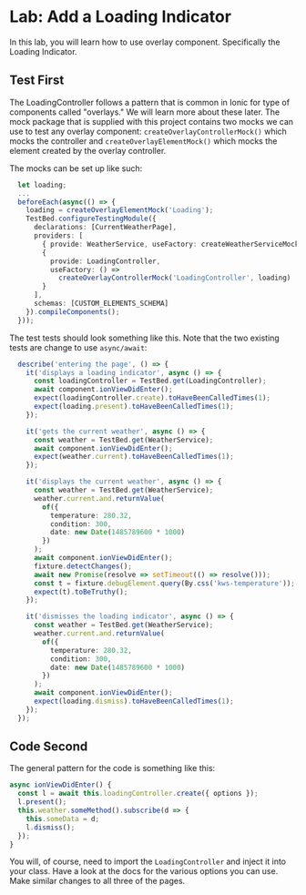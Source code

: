 # Lab: Add a Loading Indicator

In this lab, you will learn how to use overlay component. Specifically the Loading Indicator.

## Test First

The LoadingController follows a pattern that is common in Ionic for type of components called "overlays." We will learn more about these later. The mock package that is supplied with this project contains two mocks we can use to test any overlay component: `createOverlayControllerMock()` which mocks the controller and `createOverlayElementMock()` which mocks the element created by the overlay controller.

The mocks can be set up like such:

```TypeScript
  let loading;
  ...
  beforeEach(async(() => {
    loading = createOverlayElementMock('Loading');
    TestBed.configureTestingModule({
      declarations: [CurrentWeatherPage],
      providers: [
        { provide: WeatherService, useFactory: createWeatherServiceMock },
        {
          provide: LoadingController,
          useFactory: () =>
            createOverlayControllerMock('LoadingController', loading)
        }
      ],
      schemas: [CUSTOM_ELEMENTS_SCHEMA]
    }).compileComponents();
  }));
```

The test tests should look something like this. Note that the two existing tests are change to use `async/await`:

```TypeScript
  describe('entering the page', () => {
    it('displays a loading indicator', async () => {
      const loadingController = TestBed.get(LoadingController);
      await component.ionViewDidEnter();
      expect(loadingController.create).toHaveBeenCalledTimes(1);
      expect(loading.present).toHaveBeenCalledTimes(1);
    });

    it('gets the current weather', async () => {
      const weather = TestBed.get(WeatherService);
      await component.ionViewDidEnter();
      expect(weather.current).toHaveBeenCalledTimes(1);
    });

    it('displays the current weather', async () => {
      const weather = TestBed.get(WeatherService);
      weather.current.and.returnValue(
        of({
          temperature: 280.32,
          condition: 300,
          date: new Date(1485789600 * 1000)
        })
      );
      await component.ionViewDidEnter();
      fixture.detectChanges();
      await new Promise(resolve => setTimeout(() => resolve()));
      const t = fixture.debugElement.query(By.css('kws-temperature'));
      expect(t).toBeTruthy();
    });

    it('dismisses the loading indicator', async () => {
      const weather = TestBed.get(WeatherService);
      weather.current.and.returnValue(
        of({
          temperature: 280.32,
          condition: 300,
          date: new Date(1485789600 * 1000)
        })
      );
      await component.ionViewDidEnter();
      expect(loading.dismiss).toHaveBeenCalledTimes(1);
    });
  });
```

## Code Second

The general pattern for the code is something like this:

```TypeScript
async ionViewDidEnter() {
  const l = await this.loadingController.create({ options });
  l.present();
  this.weather.someMethod().subscribe(d => {
    this.someData = d;
    l.dismiss();
  });
}
```

You will, of course, need to import the `LoadingController` and inject it into your class. Have a look at the docs for the various options you can use. Make similar changes to all three of the pages.
